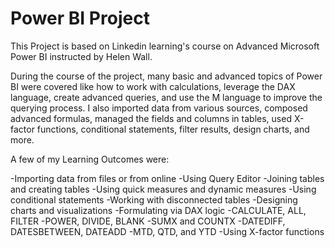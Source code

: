 # Power BI Project

This Project is based on Linkedin learning's course on Advanced Microsoft Power BI instructed by Helen Wall.

During the course of the project, many basic and advanced topics of Power BI were covered like how to work with calculations, leverage the DAX language, create advanced queries, and use the M language to improve the querying process. I also imported data from various sources, composed advanced formulas, managed the fields and columns in tables, used X-factor functions, conditional statements, filter results, design charts, and more.


A few of my Learning Outcomes were:

-Importing data from files or from online
-Using Query Editor
-Joining tables and creating tables
-Using quick measures and dynamic measures
-Using conditional statements
-Working with disconnected tables
-Designing charts and visualizations
-Formulating via DAX logic
-CALCULATE, ALL, FILTER
-POWER, DIVIDE, BLANK
-SUMX and COUNTX
-DATEDIFF, DATESBETWEEN, DATEADD
-MTD, QTD, and YTD
-Using X-factor functions
